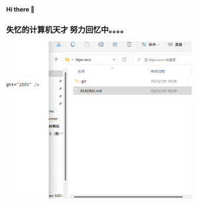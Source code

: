 ### Hi there 👋 

## 失忆的计算机天才 努力回忆中。。。。





![image-20230309182115764](assests/README.assest/image-20230309182115764.png)
